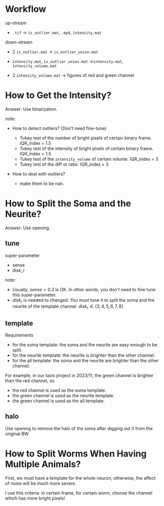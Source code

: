 # Workflow

up-stream

* `.tif` -> `is_outlier.mat`, `.mp4`, `intensity.mat`


down-stream

* 2 `is_outlier.mat` -> `is_outlier_union.mat`

* `intensity.mat`, `is_outlier_union.mat` ->`intensity.mat`,  `intensity_volume.mat`

* 2 `intensity_volume.mat` -> figures of red and green channel



# How to Get the Intensity?

Answer: Use binarization.

note:

* How to detect outliers? (Don't need fine-tune)

  * Tukey test of the number of bright pixels of certain binary frame. IQR_index = 1.5
  * Tukey test of the intensity of bright pixels of certain binary frame. IQR_index = 1.5
  * Tukey test of the `intensity_volume` of certain volume. IQR_index = 3
  * Tukey test of the diff or ratio. IQR_index = 3

* How to deal with outliers?
  * make them to be nan.




# How to Split the Soma and the Neurite?

Answer: Use opening.

## tune

super-parameter

* sense
* disk_r



note:

* Usually, $sense = 0.2$ is OK. In other words, you don't need to fine tune this super-parameter.
* $disk_r$ is needed to changed. You must tune it to split the soma and the neurite of the template channel. $disk_r \in \{3,4,5,6,7,8\}$



## template

Requirements

* for the soma template: the soma and the neurite are easy enough to be split.
* for the neurite template: the neurite is brighter than the other channel.
* for the all template: the soma and the neurite are brighter than the other channel.



For example, in our taxis project in 2023/11, the green channel is brighter than the red channel, so

* the red channel is used as the soma template.
* the green channel is used as the neurite template.
* the green channel is used as the all template.



## halo

Use opening to remove the halo of the soma after digging out it from the original BW.



# How to Split Worms When Having Multiple Animals?

First, we must have a template for the whole neuron, otherwise, the affect of noise will be much more severe.

I use this criteria: in certain frame, for certain worm, choose the channel which has more bright pixels!
